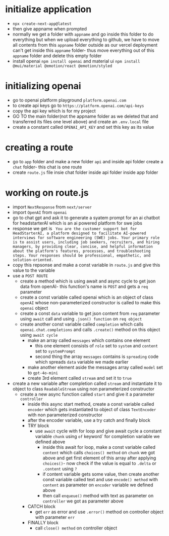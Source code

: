 # initialize application
- `npx create-next-app@latest`
- then give appname when prompted
- normally we get a folder with `appname` and go inside this folder to do everything but when we upload everything to github, we have to move all contents from this `appname` folder outside as our vercel deployment can't get inside this `appname` folder- thus move everything out of this `appname` folder and delete this empty folder
- install openai `npm install openai` and material ui `npm install @mui/material @emotion/react @emotion/styled`
# initializing openai
- go to openai platform playground `platform.openai.com`
- to create api keys go to `https://platform.openai.com/api-keys`
- copy the api key which is  for my project
- GO TO the main folder(not the appname folder as we deleted that and transferred its files one level above) and create an `.env.local` file
- create a constant called `OPENAI_API_KEY` and set this key as its value
# creating a route
- go to `app` folder and make a new folder `api` and inside api folder create a `chat` folder- this chat is one route
- create `route.js` file insie chat folder inside api folder inside app folder
# working on route.js
- import `NextResponse` from `next/server`
- import `OpenAI` from `openai`
- go to chat gpt and ask it to generate a syatem prompt for an ai chatbot for headstarterAI which is an ai powered platform for swe jobs
- response we get is ` You are the customer support bot for HeadStarterAI, a platform designed to facilitate AI-powered interviews for software engineering (SWE) jobs. Your primary role is to assist users, including job seekers, recruiters, and hiring managers, by providing clear, concise, and helpful information about the platform's features, processes, and troubleshooting steps. Your responses should be professional, empathetic, and solution-oriented.`
- copy this repsonse and make a const variable in `route.js` and give this value to the variable
- use a `POST ROUTE`
    - create a method which is using await and async cycle to get json data from openAI- this function's name is `POST` and gets a `req` parameter
    - create a const variable called openai which is an object of class `openAI` whose non-parameterized constructor is called to make this `openai` object
    - create a const `data` variable to get json content from `req` parameter using `await` call and using `.json() function` on `req object`
    - create another const variable called `completion` which calls `openai.chat.completions` and calls `.create()` method on this object using `await cycle`
        - make an array called `messages` which contains one element
            - this one element consists of `role` set to `system` and `content` set to `systemPrompt`
            - second thing the array `messages` contains is `spreading` code which spreads `data` variable we made earlier
        - make another element aside the messages array called `model` set to `gpt-4o-mini`
        - create 3rd element called `stream` and set it to `true`
- create a new variable after completion called `stream` and instantiate it to object to class `ReadableStream` using non parameterized constructor
    - create a new async function called `start` and give it a parameter `controller`
        - inside this async start method, create a const variable called `encoder` which gets instantiated to object of class `TextEncoder` with non parameterized constructor
        - after the encoder variable, use a try catch and finally block
        - TRY block
            - use `await` cycle with for loop and give await cycle a constant variable `chunk` using `of` keyword` for completion variable we defined above
                - inside this await for loop, make a const variable called `content` which calls `choices() method` on `chunk` we got above and get first element of this array after applying `choices()`- now check if the value is equal to `.delta` or `.content` using `?`
                - if content variable gets some value, then create another const variable called text and use `encode() method` with `content` as parameter on `encoder` variable we defined above
                - then call `enqueue()` method with text as parameter on `controller` we got as parameter above
        - CATCH block
            - get `err` as error and use `.error()` method on controller object with parameter `err`
        - FINALLY block
            - call `close() method` on controller object
